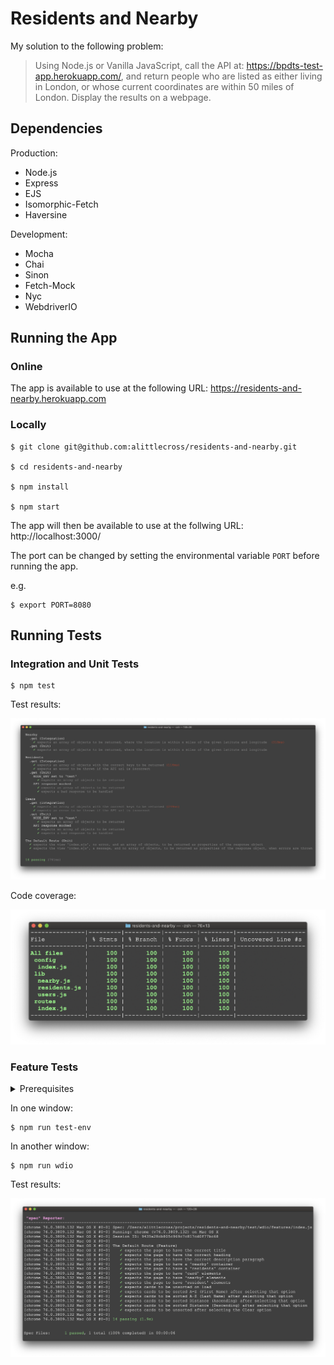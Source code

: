 # Residents and Nearby

My solution to the following problem:

> Using Node.js or Vanilla JavaScript, call the API at: https://bpdts-test-app.herokuapp.com/, and return people who are listed as either living in London, or whose current coordinates are within 50 miles of London. Display the results on a webpage.

## Dependencies

Production:

* Node.js
* Express
* EJS
* Isomorphic-Fetch
* Haversine

Development:

* Mocha
* Chai
* Sinon
* Fetch-Mock
* Nyc
* WebdriverIO

## Running the App

### Online

The app is available to use at the following URL: https://residents-and-nearby.herokuapp.com

### Locally

```
$ git clone git@github.com:alittlecross/residents-and-nearby.git

$ cd residents-and-nearby

$ npm install

$ npm start
```

The app will then be available to use at the follwing URL: http://localhost:3000/

The port can be changed by setting the environmental variable `PORT` before running the app.

e.g.
```
$ export PORT=8080
```

## Running Tests

### Integration and Unit Tests

```
$ npm test
```

Test results:

![test-results](images/test-results-a.png)

Code coverage:

![code-coverage](images/code-coverage.png)

### Feature Tests

<details>
<summary>Prerequisites</summary>

You must use Node.js version 10.x or above. Visit [Node.js](https://nodejs.org/en/) and choose the version for your system.

You must have the Java Development Kit installed. Visit [Oracle](https://www.oracle.com/technetwork/java/javase/downloads/jdk12-downloads-5295953.html) and choose the version for your system.

**Note:** If prompted by your system to install JDK, do not install the version your system recommends; please follow the link above.

</details>

In one window:

```
$ npm run test-env
```

In another window:

```
$ npm run wdio
```

Test results:

![test-results](images/test-results-b.png)